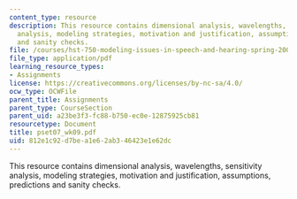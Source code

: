 ```yaml
---
content_type: resource
description: This resource contains dimensional analysis, wavelengths, sensitivity
  analysis, modeling strategies, motivation and justification, assumptions, predictions
  and sanity checks.
file: /courses/hst-750-modeling-issues-in-speech-and-hearing-spring-2006/812e1c92d7bea1e62ab346423e1e62dc_pset07_wk09.pdf
file_type: application/pdf
learning_resource_types:
- Assignments
license: https://creativecommons.org/licenses/by-nc-sa/4.0/
ocw_type: OCWFile
parent_title: Assignments
parent_type: CourseSection
parent_uid: a23be3f3-fc88-b750-ec0e-12875925cb81
resourcetype: Document
title: pset07_wk09.pdf
uid: 812e1c92-d7be-a1e6-2ab3-46423e1e62dc
---
```

This resource contains dimensional analysis, wavelengths, sensitivity analysis, modeling strategies, motivation and justification, assumptions, predictions and sanity checks.